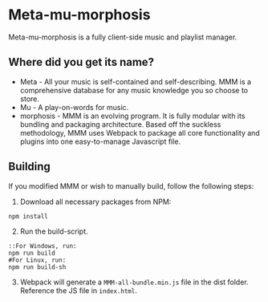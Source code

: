 # Meta-mu-morphosis
Meta-mu-morphosis is a fully client-side music and playlist manager.
## Where did you get its name?
* Meta - All your music is self-contained and self-describing. MMM is a comprehensive database for any music knowledge you so choose to store.
* Mu - A play-on-words for music.
* morphosis - MMM is an evolving program. It is fully modular with its bundling and packaging architecture. Based off the suckless methodology, MMM uses Webpack to package all core functionality and plugins into one easy-to-manage Javascript file.
## Building
If you modified MMM or wish to manually build, follow the following steps:
1. Download all necessary packages from NPM:
```
npm install
```
2. Run the build-script.
```
::For Windows, run:
npm run build
#For Linux, run:
npm run build-sh
```
3. Webpack will generate a `MMM-all-bundle.min.js` file in the dist folder. Reference the JS file in `index.html`.